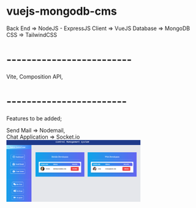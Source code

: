 # vuejs-mongodb-cms

Back End => NodeJS - ExpressJS
Client => VueJS
Database => MongoDB
CSS => TailwindCSS
# -------------------------
Vite,
Composition API,
# ------------------------

Features to be added;

Send Mail => Nodemail, <br>
Chat Application => Socket.io
<img src="/cms.png" width="350">

